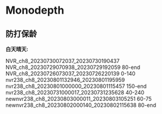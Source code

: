# Monodepth


## 防打保龄

**白天晴天:**

NVR_ch8_20230730072037_20230730190437
NVR_ch8_20230729070938_20230729192059 80-end
NVR_ch8_20230726073037_20230726220139 0-140
nvr238_ch8_20230801132946_20230801195959
nvr238_ch8_20230801000000_20230801115457 150-end
nvr238_ch8_20230731000017_20230731235628 40-240
newnvr238_ch8_20230803000011_20230803105251 60-75
newnvr238_ch8_20230802000140_20230802115638 80-end